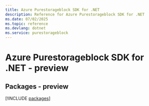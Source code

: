 ```yaml
---
title: Azure Purestorageblock SDK for .NET
description: Reference for Azure Purestorageblock SDK for .NET
ms.date: 07/02/2025
ms.topic: reference
ms.devlang: dotnet
ms.service: purestorageblock
---
```

# Azure Purestorageblock SDK for .NET - preview
## Packages - preview
[!INCLUDE [packages](purestorageblock-index.md)]